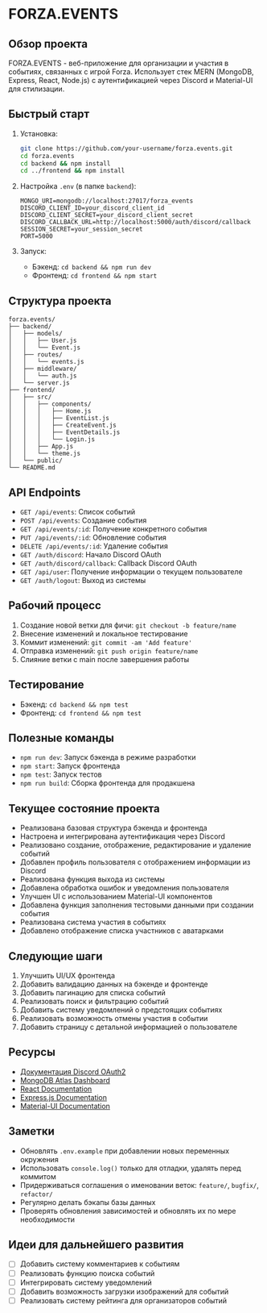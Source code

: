 # FORZA.EVENTS

## Обзор проекта

FORZA.EVENTS - веб-приложение для организации и участия в событиях, связанных с игрой Forza. Использует стек MERN (MongoDB, Express, React, Node.js) с аутентификацией через Discord и Material-UI для стилизации.

## Быстрый старт

1. Установка:
   ```bash
   git clone https://github.com/your-username/forza.events.git
   cd forza.events
   cd backend && npm install
   cd ../frontend && npm install
   ```

2. Настройка `.env` (в папке `backend`):
   ```
   MONGO_URI=mongodb://localhost:27017/forza_events
   DISCORD_CLIENT_ID=your_discord_client_id
   DISCORD_CLIENT_SECRET=your_discord_client_secret
   DISCORD_CALLBACK_URL=http://localhost:5000/auth/discord/callback
   SESSION_SECRET=your_session_secret
   PORT=5000
   ```

3. Запуск:
   - Бэкенд: `cd backend && npm run dev`
   - Фронтенд: `cd frontend && npm start`

## Структура проекта

```
forza.events/
├── backend/
│   ├── models/
│   │   ├── User.js
│   │   └── Event.js
│   ├── routes/
│   │   └── events.js
│   ├── middleware/
│   │   └── auth.js
│   └── server.js
├── frontend/
│   ├── src/
│   │   ├── components/
│   │   │   ├── Home.js
│   │   │   ├── EventList.js
│   │   │   ├── CreateEvent.js
│   │   │   ├── EventDetails.js
│   │   │   └── Login.js
│   │   ├── App.js
│   │   └── theme.js
│   └── public/
└── README.md
```

## API Endpoints

- `GET /api/events`: Список событий
- `POST /api/events`: Создание события
- `GET /api/events/:id`: Получение конкретного события
- `PUT /api/events/:id`: Обновление события
- `DELETE /api/events/:id`: Удаление события
- `GET /auth/discord`: Начало Discord OAuth
- `GET /auth/discord/callback`: Callback Discord OAuth
- `GET /api/user`: Получение информации о текущем пользователе
- `GET /auth/logout`: Выход из системы

## Рабочий процесс

1. Создание новой ветки для фичи: `git checkout -b feature/name`
2. Внесение изменений и локальное тестирование
3. Коммит изменений: `git commit -am 'Add feature'`
4. Отправка изменений: `git push origin feature/name`
5. Слияние ветки с main после завершения работы

## Тестирование

- Бэкенд: `cd backend && npm test`
- Фронтенд: `cd frontend && npm test`

## Полезные команды

- `npm run dev`: Запуск бэкенда в режиме разработки
- `npm start`: Запуск фронтенда
- `npm test`: Запуск тестов
- `npm run build`: Сборка фронтенда для продакшена

## Текущее состояние проекта

- Реализована базовая структура бэкенда и фронтенда
- Настроена и интегрирована аутентификация через Discord
- Реализовано создание, отображение, редактирование и удаление событий
- Добавлен профиль пользователя с отображением информации из Discord
- Реализована функция выхода из системы
- Добавлена обработка ошибок и уведомления пользователя
- Улучшен UI с использованием Material-UI компонентов
- Добавлена функция заполнения тестовыми данными при создании события
- Реализована система участия в событиях
- Добавлено отображение списка участников с аватарками

## Следующие шаги

1. Улучшить UI/UX фронтенда
2. Добавить валидацию данных на бэкенде и фронтенде
3. Добавить пагинацию для списка событий
4. Реализовать поиск и фильтрацию событий
5. Добавить систему уведомлений о предстоящих событиях
6. Реализовать возможность отмены участия в событии
7. Добавить страницу с детальной информацией о пользователе

## Ресурсы

- [Документация Discord OAuth2](https://discord.com/developers/docs/topics/oauth2)
- [MongoDB Atlas Dashboard](https://cloud.mongodb.com/)
- [React Documentation](https://reactjs.org/docs/getting-started.html)
- [Express.js Documentation](https://expressjs.com/)
- [Material-UI Documentation](https://mui.com/material-ui/getting-started/overview/)

## Заметки

- Обновлять `.env.example` при добавлении новых переменных окружения
- Использовать `console.log()` только для отладки, удалять перед коммитом
- Придерживаться соглашения о именовании веток: `feature/`, `bugfix/`, `refactor/`
- Регулярно делать бэкапы базы данных
- Проверять обновления зависимостей и обновлять их по мере необходимости

## Идеи для дальнейшего развития

- [ ] Добавить систему комментариев к событиям
- [ ] Реализовать функцию поиска событий
- [ ] Интегрировать систему уведомлений
- [ ] Добавить возможность загрузки изображений для событий
- [ ] Реализовать систему рейтинга для организаторов событий
```
